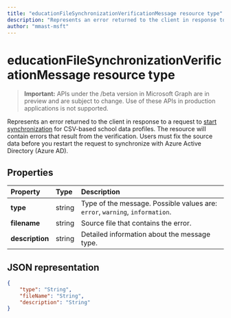 ```yaml
---
title: "educationFileSynchronizationVerificationMessage resource type"
description: "Represents an error returned to the client in response to a request to start synchronization for CSV-based school data profiles. The resource will contain errors that result from the verification. Users must fix the source data before you restart the request to synchronize with Azure Active Directory (Azure AD)."
author: "mmast-msft"
---
```


# educationFileSynchronizationVerificationMessage resource type

> **Important:** APIs under the /beta version in Microsoft Graph are in preview and are subject to change. Use of these APIs in production applications is not supported.

Represents an error returned to the client in response to a request to [start synchronization](../api/educationsynchronizationprofile-start.md) for CSV-based school data profiles. The resource will contain errors that result from the verification. Users must fix the source data before you restart the request to synchronize with Azure Active Directory (Azure AD).

## Properties

| Property | Type | Description |
|:-|:-|:-|
| **type** | string | Type of the message. Possible values are: `error`, `warning`, `information`. | 
| **filename** | string | Source file that contains the error. |
| **description** | string | Detailed information about the message type. |

## JSON representation

<!-- {
  "blockType": "resource",
  "optionalProperties": [

  ],
  "@odata.type": "microsoft.graph.educationFileSynchronizationVerificationMessage"
}-->

```json
{
    "type": "String",
    "fileName": "String",
    "description": "String"
}
```